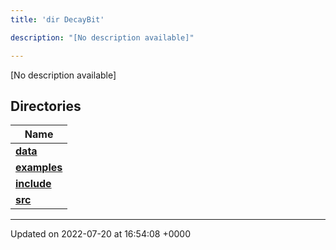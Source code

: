 ```yaml
---
title: 'dir DecayBit'

description: "[No description available]"

---
```







[No description available]

## Directories

| Name           |
| -------------- |
| **[data](/documentation/code/files/dir_8fe997977ddeb46c2d5a9c45a7a327f9/#dir-data)**  |
| **[examples](/documentation/code/files/dir_f7f1c49d68d0e9e50a92e471faebf0d2/#dir-examples)**  |
| **[include](/documentation/code/files/dir_3afb9e2f400de8c7e9b605282e1c5dea/#dir-include)**  |
| **[src](/documentation/code/files/dir_6418f39ebee91d99489cd9378d83f0ed/#dir-src)**  |






-------------------------------

Updated on 2022-07-20 at 16:54:08 +0000
